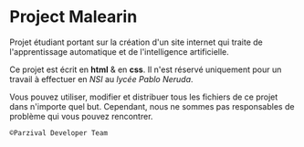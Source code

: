 # Project Malearin
Projet étudiant portant sur la création d'un site internet qui traite de l'apprentissage automatique et de l'intelligence artificielle.

Ce projet est écrit en **html** & en **css**. Il n'est réservé uniquement pour un travail à effectuer en *NSI* au *lycée Pablo Neruda*.

Vous pouvez utiliser, modifier et distribuer tous les fichiers de ce projet dans n'importe quel but. Cependant, nous ne sommes pas responsables de problème qui vous pouvez rencontrer.

``©Parzival Developer Team``
